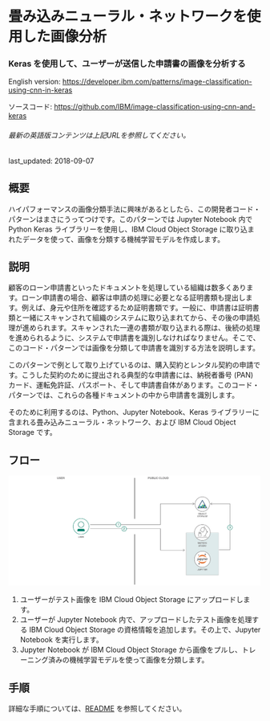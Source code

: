 # 畳み込みニューラル・ネットワークを使用した画像分析

### Keras を使用して、ユーザーが送信した申請書の画像を分析する

English version: https://developer.ibm.com/patterns/image-classification-using-cnn-in-keras
  
ソースコード: https://github.com/IBM/image-classification-using-cnn-and-keras

###### 最新の英語版コンテンツは上記URLを参照してください。
last_updated: 2018-09-07

 ## 概要

ハイパフォーマンスの画像分類手法に興味があるとしたら、この開発者コード・パターンはまさにうってつけです。このパターンでは Jupyter Notebook 内で Python Keras ライブラリーを使用し、IBM Cloud Object Storage に取り込まれたデータを使って、画像を分類する機械学習モデルを作成します。

## 説明

顧客のローン申請書といったドキュメントを処理している組織は数多くあります。ローン申請書の場合、顧客は申請の処理に必要となる証明書類も提出します。例えば、身元や住所を確認するため証明書類です。一般に、申請書は証明書類と一緒にスキャンされて組織のシステムに取り込まれてから、その後の申請処理が進められます。スキャンされた一連の書類が取り込まれる際は、後続の処理を進められるように、システムで申請書を識別しなければなりません。そこで、このコード・パターンでは画像を分類して申請書を識別する方法を説明します。

このパターンで例として取り上げているのは、購入契約とレンタル契約の申請です。こうした契約のために提出される典型的な申請書には、納税者番号 (PAN) カード、運転免許証、パスポート、そして申請書自体があります。このコード・パターンでは、これらの各種ドキュメントの中から申請書を識別します。

そのために利用するのは、Python、Jupyter Notebook、Keras ライブラリーに含まれる畳み込みニューラル・ネットワーク、および IBM Cloud Object Storage です。

## フロー

![フロー](./images/arch-image-classification-keras-cnn.png)

1. ユーザーがテスト画像を IBM Cloud Object Storage にアップロードします。
2. ユーザーが Jupyter Notebook 内で、アップロードしたテスト画像を処理する IBM Cloud Object Storage の資格情報を追加します。その上で、Jupyter Notebook を実行します。
3. Jupyter Notebook が IBM Cloud Object Storage から画像をプルし、トレーニング済みの機械学習モデルを使って画像を分類します。

## 手順

詳細な手順については、[README](https://github.com/IBM/image-classification-using-cnn-and-keras/blob/master/README.md) を参照してください。
